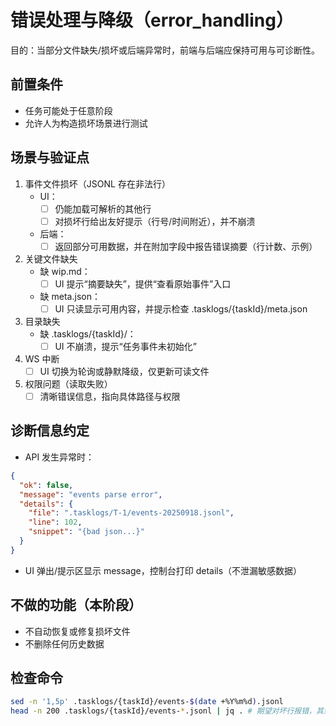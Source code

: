 # 错误处理与降级（error_handling）

目的：当部分文件缺失/损坏或后端异常时，前端与后端应保持可用与可诊断性。

## 前置条件

- 任务可能处于任意阶段
- 允许人为构造损坏场景进行测试

## 场景与验证点

1. 事件文件损坏（JSONL 存在非法行）
   - UI：
     - [ ] 仍能加载可解析的其他行
     - [ ] 对损坏行给出友好提示（行号/时间附近），并不崩溃
   - 后端：
     - [ ] 返回部分可用数据，并在附加字段中报告错误摘要（行计数、示例）
2. 关键文件缺失
   - 缺 wip.md：
     - [ ] UI 提示“摘要缺失”，提供“查看原始事件”入口
   - 缺 meta.json：
     - [ ] UI 只读显示可用内容，并提示检查 .tasklogs/{taskId}/meta.json
3. 目录缺失
   - 缺 .tasklogs/{taskId}/：
     - [ ] UI 不崩溃，提示“任务事件未初始化”
4. WS 中断
   - [ ] UI 切换为轮询或静默降级，仅更新可读文件
5. 权限问题（读取失败）
   - [ ] 清晰错误信息，指向具体路径与权限

## 诊断信息约定

- API 发生异常时：

```json
{
  "ok": false,
  "message": "events parse error",
  "details": {
    "file": ".tasklogs/T-1/events-20250918.jsonl",
    "line": 102,
    "snippet": "{bad json...}"
  }
}
```

- UI 弹出/提示区显示 message，控制台打印 details（不泄漏敏感数据）

## 不做的功能（本阶段）

- 不自动恢复或修复损坏文件
- 不删除任何历史数据

## 检查命令

```bash
sed -n '1,5p' .tasklogs/{taskId}/events-$(date +%Y%m%d).jsonl
head -n 200 .tasklogs/{taskId}/events-*.jsonl | jq . # 期望对坏行报错，其余可解析
```
